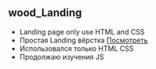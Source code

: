 ## wood_Landing
- Landing page only use HTML and CSS
- Простая Landing вёрстка [Посмотреть](https://vladbudberg.github.io/wood_Landing/)
- Использовался только HTML CSS
- Продолжаю изучения JS 


